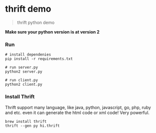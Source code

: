 # thrift demo

> thrift python demo

**Make sure your python version is at version 2**

### Run

```shell
# install dependenies
pip install -r requirements.txt

# run server.py
python2 server.py

# run client.py
python2 client.py
```

### Install Thrift

Thrift support many language, like java, python, javascript, go, php, ruby and etc. even it can generate the html code or xml code! Very powerful.
```shell
brew install thrift
thrift --gen py hi.thrift
```

